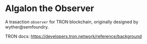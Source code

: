 # Algalon the Observer
A trasaction `observer` for TRON blockchain, originally designed by wyther@semfoundry.  
   
TRON docs: https://developers.tron.network/reference/background 


